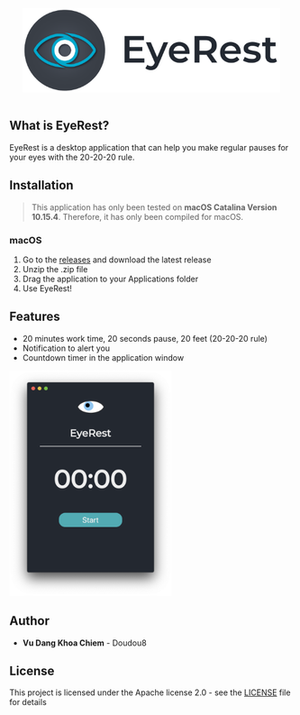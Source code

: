 <br>
<div style="display: flex;align-items: center;justify-content: center;">
<img src="banner.png" style="max-height: 150px"/>
</div>
<br>

## What is EyeRest?

EyeRest is a desktop application that can help you make regular pauses for your eyes with the 20-20-20 rule.

## Installation

> This application has only been tested on **macOS Catalina Version 10.15.4**. Therefore, it has only been compiled for macOS.

### macOS

1. Go to the [releases](https://github.com/Doudou8/EyeRest/releases) and download the latest release
2. Unzip the .zip file
3. Drag the application to your Applications folder
4. Use EyeRest!

## Features

- 20 minutes work time, 20 seconds pause, 20 feet (20-20-20 rule)
- Notification to alert you
- Countdown timer in the application window

<img src="screenshot.png" style="max-height: 400px" />

## Author

- **Vu Dang Khoa Chiem** - Doudou8

## License

This project is licensed under the Apache license 2.0 - see the [LICENSE](LICENSE) file for details
